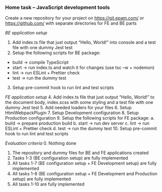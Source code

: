 ### Home task – JavaScript development tools

Create a new repository for your project on https://git.epam.com/ or https://github.com/ with
separate directories for FE and BE parts

*BE application setup*
1. Add index.ts file that just output “Hello, World!” into console and a test file with one dummy
Jest test
2. Setup the following scripts for BE package:
* build -> compile TypeScript
* start -> run index.ts and watch it for changes (use tsc –w + nodemon)
* lint -> run ESLint + Prettier check
* test -> run the dummy test
3. Setup pre-commit hook to run lint and test scripts

*FE application setup*
4. Add index.ts file that just output “Hello, World!” to the document body, index.scss with
some styling and a test file with one dummy Jest test
5. Add needed loaders for your files
6. Setup HtmlWebpackPlugin
7. Setup Development configuration
8. Setup Production configuration
9. Setup the following scripts for FE package:
a. build -> prepare production build
b. start -> run dev server
c. lint -> run ESLint + Prettier check
d. test -> run the dummy test
10. Setup pre-commit hook to run lint and test scripts

*Evaluation criteria*
0. Nothing done
1. The repository and dummy files for BE and FE applications created
2. Tasks 1-3 (BE configuration setup) are fully implemented
3. All tasks 1-7 (BE configuration setup + FE Development setup) are fully implemented
4. All tasks 1-8 (BE configuration setup + FE Development and Production setup) are fully
implemented
5. All tasks 1-10 are fully implemented
